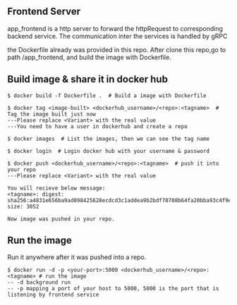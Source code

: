 Frontend Server
---------------
app_frontend is a http server to forward the httpRequest to corresponding backend service.
The communication inter the services is handled by gRPC

the Dockerfile already was provided in this repo.
After clone this repo,go to path /app_frontend, and build the image with Dockerfile.

Build image & share it in docker hub
------------------------------------

    $ docker build -f Dockerfile .  # Build a image with Dockerfile
    
    $ docker tag <image-built> <dockerhub_username>/<repo>:<tagname>  # Tag the image built just now
    ---Please replace <Variant> with the real value
    ---You need to have a user in dockerhub and create a repo
    
    $ docker images  # List the images, then we can see the tag name
    
    $ docker login  # Login docker hub with your username & password
    
    $ docker push <dockerhub_username>/<repo>:<tagname>  # push it into your repo
    ---Please replace <Variant> with the real value
    
    You will recieve below message:
    <tagname>: digest: sha256:a4831e656ba9ad098425628ecdcd3c1addea9b2bdf70708b64fa20bba93c4f9e size: 3052
    
    Now image was pushed in your repo.
    
    
Run the image
-------------

Run it anywhere after it was pushed into a repo.
    
    $ docker run -d -p <your-port>:5000 <dockerhub_username>/<repo>:<tagname> # run the image
    -- -d background run
    -- -p mapping a port of your host to 5000, 5000 is the port that is listening by frontend service
    
  

    
    



